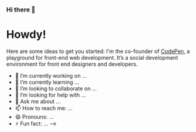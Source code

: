 ### Hi there 👋
# Howdy! 


Here are some ideas to get you started:
I'm the co-founder of [CodePen](https://codepen.io), a playground for front-end web development. It’s a social development environment for front end designers and developers.

- 🔭 I’m currently working on ...
- 🌱 I’m currently learning ...
- 👯 I’m looking to collaborate on ...
- 🤔 I’m looking for help with ...
- 💬 Ask me about ...
- 📫 How to reach me: ...
- 😄 Pronouns: ...
- ⚡ Fun fact: ...
-->

